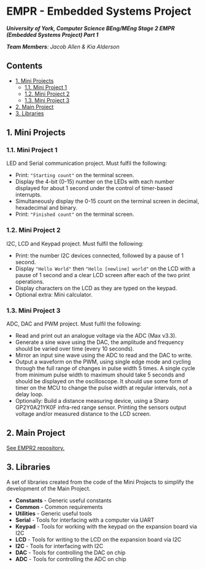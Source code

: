 # EMPR - Embedded Systems Project

***University of York, Computer Science BEng/MEng Stage 2 EMPR (Embedded Systems Project) Part 1***

***Team Members**: Jacob Allen & Kia Alderson*

## Contents

- [1. Mini Projects](#1-mini-projects)
  - [1.1. Mini Project 1](#11-mini-project-1)
  - [1.2. Mini Project 2](#12-mini-project-2)
  - [1.3. Mini Project 3](#13-mini-project-3)
- [2. Main Project](#2-main-project)
- [3. Libraries](#3-libraries)

## 1. Mini Projects

### 1.1. Mini Project 1

LED and Serial communication project. Must fulfil the following:

- Print:  `"Starting count"` on the terminal screen.
- Display the 4-bit (0-15) number on the LEDs with each number displayed for about 1 second under the control of timer-based interrupts.
- Simultaneously display the 0-15 count on the terminal screen in decimal, hexadecimal and binary.
- Print:  `"Finished count"` on the terminal screen.

### 1.2. Mini Project 2

I2C, LCD and Keypad project. Must fulfil the following:

- Print: the number I2C devices connected, followed by a pause of 1 second.
- Display `"Hello World"` then `"Hello [newline] world"` on the LCD with a pause of 1 second and a clear LCD screen after each of the two print operations.
- Display characters on the LCD as they are typed on the keypad.
- Optional extra: Mini calculator.

### 1.3. Mini Project 3

ADC, DAC and PWM project. Must fulfil the following:

- Read and print out an analogue voltage via the ADC (Max v3.3).
- Generate a sine wave using the DAC, the amplitude and frequency should be varied over time (every 10 seconds).
- Mirror an input sine wave using the ADC to read and the DAC to write.
- Output a waveform on the PWM, using single edge mode and cycling through the full range of changes in pulse width 5 times. A single cycle from minimum pulse width to maximum should take 5 seconds and should be displayed on the oscilloscope. It should use some form of timer on the MCU to change the pulse width at regular intervals, not a delay loop.
- Optionally: Build a distance measuring device, using a Sharp GP2Y0A21YK0F infra-red range sensor. Printing the sensors output voltage and/or measured distance to the LCD screen.

## 2. Main Project

[See EMPR2 repository.](https://github.com/JMAlego/EMPR2)

## 3. Libraries

A set of libraries created from the code of the Mini Projects to simplify the development of the Main Project.

- **Constants** - Generic useful constants
- **Common** - Common requirements
- **Utilities** - Generic useful tools
- **Serial** - Tools for interfacing with a computer via UART
- **Keypad** - Tools for working with the keypad on the expansion board via I2C
- **LCD** - Tools for writing to the LCD on the expansion board via I2C
- **I2C** - Tools for interfacing with I2C
- **DAC** - Tools for controlling the DAC on chip
- **ADC** - Tools for controlling the ADC on chip
